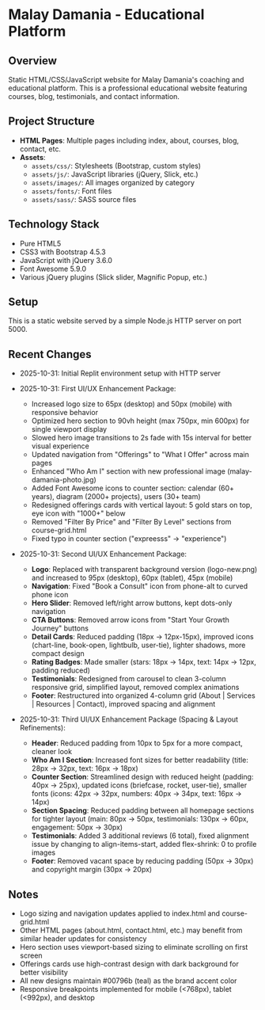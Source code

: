 # Malay Damania - Educational Platform

## Overview
Static HTML/CSS/JavaScript website for Malay Damania's coaching and educational platform. This is a professional educational website featuring courses, blog, testimonials, and contact information.

## Project Structure
- **HTML Pages**: Multiple pages including index, about, courses, blog, contact, etc.
- **Assets**: 
  - `assets/css/`: Stylesheets (Bootstrap, custom styles)
  - `assets/js/`: JavaScript libraries (jQuery, Slick, etc.)
  - `assets/images/`: All images organized by category
  - `assets/fonts/`: Font files
  - `assets/sass/`: SASS source files

## Technology Stack
- Pure HTML5
- CSS3 with Bootstrap 4.5.3
- JavaScript with jQuery 3.6.0
- Font Awesome 5.9.0
- Various jQuery plugins (Slick slider, Magnific Popup, etc.)

## Setup
This is a static website served by a simple Node.js HTTP server on port 5000.

## Recent Changes
- 2025-10-31: Initial Replit environment setup with HTTP server
- 2025-10-31: First UI/UX Enhancement Package:
  - Increased logo size to 65px (desktop) and 50px (mobile) with responsive behavior
  - Optimized hero section to 90vh height (max 750px, min 600px) for single viewport display
  - Slowed hero image transitions to 2s fade with 15s interval for better visual experience
  - Updated navigation from "Offerings" to "What I Offer" across main pages
  - Enhanced "Who Am I" section with new professional image (malay-damania-photo.jpg)
  - Added Font Awesome icons to counter section: calendar (60+ years), diagram (2000+ projects), users (30+ team)
  - Redesigned offerings cards with vertical layout: 5 gold stars on top, eye icon with "1000+" below
  - Removed "Filter By Price" and "Filter By Level" sections from course-grid.html
  - Fixed typo in counter section ("expreesss" → "experience")

- 2025-10-31: Second UI/UX Enhancement Package:
  - **Logo**: Replaced with transparent background version (logo-new.png) and increased to 95px (desktop), 60px (tablet), 45px (mobile)
  - **Navigation**: Fixed "Book a Consult" icon from phone-alt to curved phone icon
  - **Hero Slider**: Removed left/right arrow buttons, kept dots-only navigation
  - **CTA Buttons**: Removed arrow icons from "Start Your Growth Journey" buttons
  - **Detail Cards**: Reduced padding (18px → 12px-15px), improved icons (chart-line, book-open, lightbulb, user-tie), lighter shadows, more compact design
  - **Rating Badges**: Made smaller (stars: 18px → 14px, text: 14px → 12px, padding reduced)
  - **Testimonials**: Redesigned from carousel to clean 3-column responsive grid, simplified layout, removed complex animations
  - **Footer**: Restructured into organized 4-column grid (About | Services | Resources | Contact), improved spacing and alignment

- 2025-10-31: Third UI/UX Enhancement Package (Spacing & Layout Refinements):
  - **Header**: Reduced padding from 10px to 5px for a more compact, cleaner look
  - **Who Am I Section**: Increased font sizes for better readability (title: 28px → 32px, text: 16px → 18px)
  - **Counter Section**: Streamlined design with reduced height (padding: 40px → 25px), updated icons (briefcase, rocket, user-tie), smaller fonts (icons: 42px → 32px, numbers: 40px → 34px, text: 16px → 14px)
  - **Section Spacing**: Reduced padding between all homepage sections for tighter layout (main: 80px → 50px, testimonials: 130px → 60px, engagement: 50px → 30px)
  - **Testimonials**: Added 3 additional reviews (6 total), fixed alignment issue by changing to align-items-start, added flex-shrink: 0 to profile images
  - **Footer**: Removed vacant space by reducing padding (50px → 30px) and copyright margin (30px → 20px)

## Notes
- Logo sizing and navigation updates applied to index.html and course-grid.html
- Other HTML pages (about.html, contact.html, etc.) may benefit from similar header updates for consistency
- Hero section uses viewport-based sizing to eliminate scrolling on first screen
- Offerings cards use high-contrast design with dark background for better visibility
- All new designs maintain #00796b (teal) as the brand accent color
- Responsive breakpoints implemented for mobile (<768px), tablet (<992px), and desktop
